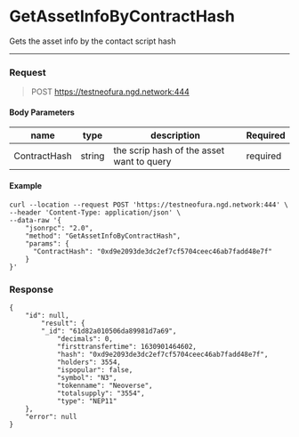 # GetAssetInfoByContractHash

Gets the asset info by the contact script hash
<hr>

### Request

> POST https://testneofura.ngd.network:444

#### Body Parameters

|    name    | type | description | Required |
| ---------- | --- |    ------    | ----|
| ContractHash     | string|  the scrip hash of the asset want to query| required|



#### Example
```
curl --location --request POST 'https://testneofura.ngd.network:444' \
--header 'Content-Type: application/json' \
--data-raw '{
    "jsonrpc": "2.0",
    "method": "GetAssetInfoByContractHash",
    "params": {
      "ContractHash": "0xd9e2093de3dc2ef7cf5704ceec46ab7fadd48e7f"
    }
}'
```
### Response
```json5
{
    "id": null,
        "result": {
        "_id": "61d82a010506da89981d7a69",
            "decimals": 0,
            "firsttransfertime": 1630901464602,
            "hash": "0xd9e2093de3dc2ef7cf5704ceec46ab7fadd48e7f",
            "holders": 3554,
            "ispopular": false,
            "symbol": "N3",
            "tokenname": "Neoverse",
            "totalsupply": "3554",
            "type": "NEP11"
    },
    "error": null
}
```
